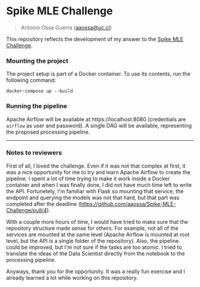 # Spike MLE Challenge

> Antonio Ossa Guerra (aaossa@uc.cl)

This repository reflects the development of my answer to the [Spike MLE Challenge](https://github.com/SpikeLab-CL/ml-engineer-challenge).


### Mounting the project

The project setup is part of a Docker container. To use its contents, run the following command:

```raw
docker-compose up --build
```


### Running the pipeline

Apache Airflow will be available at https://localhost:8080 (credentials are `airflow` as user and password). A single DAG will be available, representing the proposed processing pipeline.


---

### Notes to reviewers

First of all, I loved the challenge. Even if it was not that complex at first, it was a nice opportunity for me to try and learn Apache Airflow to create the pipeline. I spent a lot of time trying to make it work inside a Docker container and when I was finally done, I did not have much time left to write the API. Fortunetely, I'm familiar with Flask so mounting that service, the endpoint and querying the models was not that hard, but that part was completed after the deadline (https://github.com/aaossa/Spike-MLE-Challenge/pull/4).

With a couple more hours of time, I would have tried to make sure that the repository structure made sense for others. For example, not all of the services are mounted at the same level (Apache Airflow is mounted at root level, but the API is a single folder of the repository). Also, the pipeline could be improved, but I'm not sure if the tasks are too atomic. I tried to translate the ideas of the Data Scientist directly from the notebook to the processing pipeline.

Anyways, thank you for the opportunity. It was a really fun exercise and I already learned a lot while working on this repository.
